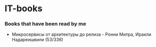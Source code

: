 # IT-books
### Books that have been read by me


* Микросервисы от архитектуры до релиза - Ронни Митра, Иракли Надареишвили (53/336)
